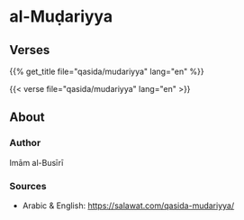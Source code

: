 # al-Muḍariyya

## Verses

{{% get_title  file="qasida/mudariyya" lang="en" %}}

{{< verse file="qasida/mudariyya" lang="en" >}}

## About

### Author

Imām al-Busīrī

### Sources

- Arabic & English: https://salawat.com/qasida-mudariyya/

